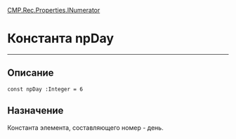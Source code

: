 ﻿---
Link: CMP.Rec.Properties.INumerator.@npDay
---

<!---  Навигация
[Имя проекта](#) :
-->
[CMP.Rec.Properties.INumerator](Default)

# Константа npDay
---

## Описание

    const npDay :Integer = 6

<!--
## Аргументы{#Args}

### Аргумент1

Описание аргумента 1
-->

## Назначение

Константа элемента, составляющего номер - день.

<!--
## Пример

    npDay...
-->

